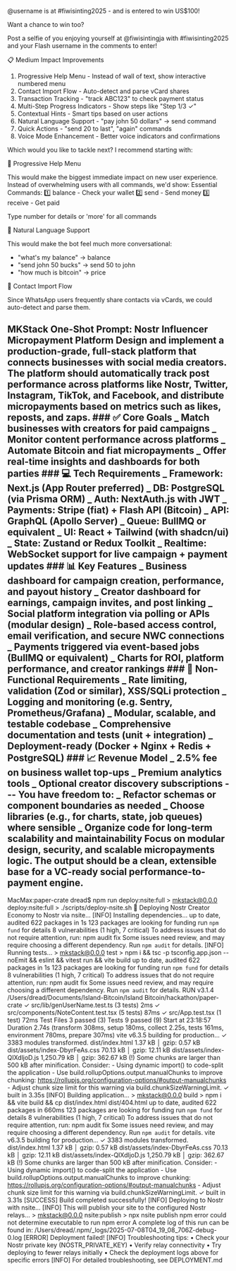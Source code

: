 @username is at #fiwisinting2025 - and is entered to win US$100!

Want a chance to win too?

Post a selfie of you enjoying yourself at @fiwisintingja with #fiwisinting2025 and your Flash username in the comments to enter!

📋 Medium Impact Improvements

1. Progressive Help Menu - Instead of wall of text, show interactive numbered menu
2. Contact Import Flow - Auto-detect and parse vCard shares
3. Transaction Tracking - "track ABC123" to check payment status
4. Multi-Step Progress Indicators - Show steps like "Step 1/3 ✓"
5. Contextual Hints - Smart tips based on user actions
6. Natural Language Support - "pay john 50 dollars" → send command
7. Quick Actions - "send 20 to last", "again" commands
8. Voice Mode Enhancement - Better voice indicators and confirmations

Which would you like to tackle next? I recommend starting with:

🎯 Progressive Help Menu

This would make the biggest immediate impact on new user experience. Instead of overwhelming users with all commands, we'd show:
Essential Commands:
1️⃣ balance - Check your wallet
2️⃣ send - Send money
3️⃣ receive - Get paid

Type number for details or 'more' for all commands

🚀 Natural Language Support

This would make the bot feel much more conversational:

- "what's my balance" → balance
- "send john 50 bucks" → send 50 to john
- "how much is bitcoin" → price

📱 Contact Import Flow

Since WhatsApp users frequently share contacts via vCards, we could auto-detect and parse them.

## **MKStack One-Shot Prompt: Nostr Influencer Micropayment Platform** Design and implement a **production-grade, full-stack platform** that connects businesses with social media creators. The platform should automatically track post performance across platforms like **Nostr, Twitter, Instagram, TikTok, and Facebook**, and **distribute micropayments** based on metrics such as likes, reposts, and zaps. ### ✅ Core Goals _ Match businesses with creators for paid campaigns _ Monitor content performance across platforms _ Automate Bitcoin and fiat micropayments _ Offer real-time insights and dashboards for both parties ### 💻 Tech Requirements _ **Framework**: Next.js (App Router preferred) _ **DB**: PostgreSQL (via Prisma ORM) _ **Auth**: NextAuth.js with JWT _ **Payments**: Stripe (fiat) + Flash API (Bitcoin) _ **API**: GraphQL (Apollo Server) _ **Queue**: BullMQ or equivalent _ **UI**: React + Tailwind (with shadcn/ui) _ **State**: Zustand or Redux Toolkit _ **Realtime**: WebSocket support for live campaign + payment updates ### 📊 Key Features _ Business dashboard for campaign creation, performance, and payout history _ Creator dashboard for earnings, campaign invites, and post linking _ Social platform integration via polling or APIs (modular design) _ Role-based access control, email verification, and secure NWC connections _ Payments triggered via event-based jobs (BullMQ or equivalent) _ Charts for ROI, platform performance, and creator rankings ### 🔐 Non-Functional Requirements _ Rate limiting, validation (Zod or similar), XSS/SQLi protection _ Logging and monitoring (e.g. Sentry, Prometheus/Grafana) _ Modular, scalable, and testable codebase _ Comprehensive documentation and tests (unit + integration) _ Deployment-ready (Docker + Nginx + Redis + PostgreSQL) ### 📈 Revenue Model _ 2.5% fee on business wallet top-ups _ Premium analytics tools _ Optional creator discovery subscriptions --- You have freedom to: _ Refactor schemas or component boundaries as needed _ Choose libraries (e.g., for charts, state, job queues) where sensible _ Organize code for long-term scalability and maintainability Focus on **modular design**, **security**, and **scalable micropayments** logic. The output should be a clean, extensible base for a VC-ready social performance-to-payment engine.

MacMax:paper-crate dread$ npm run deploy:nsite:full > mkstack@0.0.0 deploy:nsite:full > ./scripts/deploy-nsite.sh 🚀 Deploying Nostr Creator Economy to Nostr via nsite... [INFO] Installing dependencies... up to date, audited 622 packages in 1s 123 packages are looking for funding run `npm fund` for details 8 vulnerabilities (1 high, 7 critical) To address issues that do not require attention, run: npm audit fix Some issues need review, and may require choosing a different dependency. Run `npm audit` for details. [INFO] Running tests... > mkstack@0.0.0 test > npm i && tsc -p tsconfig.app.json --noEmit && eslint && vitest run && vite build up to date, audited 622 packages in 1s 123 packages are looking for funding run `npm fund` for details 8 vulnerabilities (1 high, 7 critical) To address issues that do not require attention, run: npm audit fix Some issues need review, and may require choosing a different dependency. Run `npm audit` for details. RUN v3.1.4 /Users/dread/Documents/Island-Bitcoin/Island Bitcoin/hackathon/paper-crate ✓ src/lib/genUserName.test.ts (3 tests) 2ms ✓ src/components/NoteContent.test.tsx (5 tests) 87ms ✓ src/App.test.tsx (1 test) 72ms Test Files 3 passed (3) Tests 9 passed (9) Start at 23:18:57 Duration 2.74s (transform 308ms, setup 180ms, collect 2.25s, tests 161ms, environment 780ms, prepare 307ms) vite v6.3.5 building for production... ✓ 3383 modules transformed. dist/index.html 1.37 kB │ gzip: 0.57 kB dist/assets/index-DbyrFeAs.css 70.13 kB │ gzip: 12.11 kB dist/assets/index-QIXdljoD.js 1,250.79 kB │ gzip: 362.67 kB (!) Some chunks are larger than 500 kB after minification. Consider: - Using dynamic import() to code-split the application - Use build.rollupOptions.output.manualChunks to improve chunking: https://rollupjs.org/configuration-options/#output-manualchunks - Adjust chunk size limit for this warning via build.chunkSizeWarningLimit. ✓ built in 3.35s [INFO] Building application... > mkstack@0.0.0 build > npm i && vite build && cp dist/index.html dist/404.html up to date, audited 622 packages in 660ms 123 packages are looking for funding run `npm fund` for details 8 vulnerabilities (1 high, 7 critical) To address issues that do not require attention, run: npm audit fix Some issues need review, and may require choosing a different dependency. Run `npm audit` for details. vite v6.3.5 building for production... ✓ 3383 modules transformed. dist/index.html 1.37 kB │ gzip: 0.57 kB dist/assets/index-DbyrFeAs.css 70.13 kB │ gzip: 12.11 kB dist/assets/index-QIXdljoD.js 1,250.79 kB │ gzip: 362.67 kB (!) Some chunks are larger than 500 kB after minification. Consider: - Using dynamic import() to code-split the application - Use build.rollupOptions.output.manualChunks to improve chunking: https://rollupjs.org/configuration-options/#output-manualchunks - Adjust chunk size limit for this warning via build.chunkSizeWarningLimit. ✓ built in 3.31s [SUCCESS] Build completed successfully! [INFO] Deploying to Nostr with nsite... [INFO] This will publish your site to the configured Nostr relays... > mkstack@0.0.0 nsite:publish > npx nsite publish npm error could not determine executable to run npm error A complete log of this run can be found in: /Users/dread/.npm/\_logs/2025-07-08T04_19_08_706Z-debug-0.log [ERROR] Deployment failed! [INFO] Troubleshooting tips: • Check your Nostr private key (NOSTR_PRIVATE_KEY) • Verify relay connectivity • Try deploying to fewer relays initially • Check the deployment logs above for specific errors [INFO] For detailed troubleshooting, see DEPLOYMENT.md
